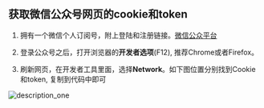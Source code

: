 ## 获取微信公众号网页的cookie和token

1. 拥有一个微信个人订阅号，附上登陆和注册链接。[微信公众平台](https://mp.weixin.qq.com/)

2. 登录公众号之后，打开浏览器的**开发者选项**(F12), 推荐Chrome或者Firefox。

3. 刷新网页，在开发者工具里面，选择**Network**。如下图位置分别找到Cookie和token, 复制到代码中即可

![description_one](https://raw.githubusercontent.com/wnma3mz/wechat_articles_spider/master/imgs/description_one.png)
